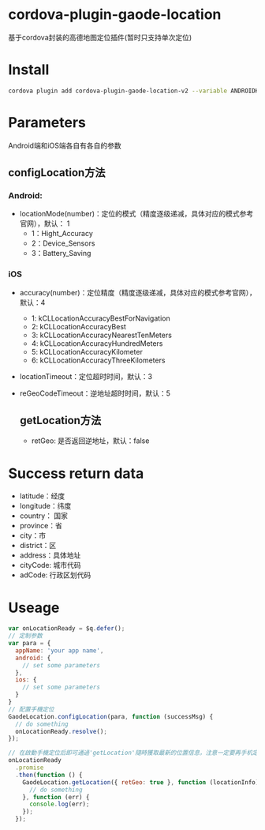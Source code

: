 # cordova-plugin-gaode-location

基于cordova封装的高德地图定位插件(暂时只支持单次定位)

# Install

```bash
cordova plugin add cordova-plugin-gaode-location-v2 --variable ANDROIDKEY=YOU_ANDROIDKEY --variable IOSKEY=YOU_IOSKEY --variable LOCATION_USAGE_DESCRIPTION="使用定位功能以查询人员附近公交车辆"
```

# Parameters

Android端和iOS端各自有各自的参数

## configLocation方法

### Android:

- locationMode(number)：定位的模式（精度逐级递减，具体对应的模式参考官网），默认： 1
  - 1：Hight_Accuracy
  - 2：Device_Sensors
  - 3：Battery_Saving

### iOS

- accuracy(number)：定位精度（精度逐级递减，具体对应的模式参考官网），默认：4
  - 1: kCLLocationAccuracyBestForNavigation
  - 2: kCLLocationAccuracyBest
  - 3: kCLLocationAccuracyNearestTenMeters
  - 4: kCLLocationAccuracyHundredMeters
  - 5: kCLLocationAccuracyKilometer
  - 6: kCLLocationAccuracyThreeKilometers
- locationTimeout：定位超时时间，默认：3
- reGeoCodeTimeout：逆地址超时时间，默认：5

  ## getLocation方法

  - retGeo: 是否返回逆地址，默认：false

# Success return data

- latitude：经度
- longitude：纬度
- country： 国家
- province：省
- city：市
- district：区
- address：具体地址
- cityCode: 城市代码
- adCode: 行政区划代码

# Useage

```Javascript
var onLocationReady = $q.defer();
// 定制参数
var para = {
  appName: 'your app name',
  android: {
    // set some parameters
  },
  ios: {
    // set some parameters
  }
}
// 配置手機定位
GaodeLocation.configLocation(para, function (successMsg) {
  // do something
  onLocationReady.resolve();
});

// 在啟動手機定位后即可通過'getLocation'隨時獲取最新的位置信息，注意一定要再手机定位启动成功之后执行，否则会报错
onLocationReady
  .promise
  .then(function () {
    GaodeLocation.getLocation({ retGeo: true }, function (locationInfo) {
      // do something
    }, function (err) {
      console.log(err);
    });
  });
```

